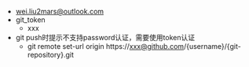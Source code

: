 - wei.liu2mars@outlook.com
- git_token
	- xxx
- git push时提示不支持password认证，需要使用token认证
	- git remote set-url origin https://xxx@github.com/{username}/{git-repository}.git